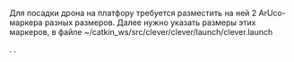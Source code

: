 Для посадки дрона на платфору требуется разместить на ней 2 ArUco-маркера разных размеров.
Далее нужно указать размеры этих маркеров, в файле ~/catkin_ws/src/clever/clever/launch/clever.launch

. <param name="length_override/3" value="0.1"/>    <!-- маркер c id 3 имеет размер 10 см -->
.<param name="length_override/17" value="0.25"/>  <!-- маркер c id 17 имеет размер 25 см -->
 
